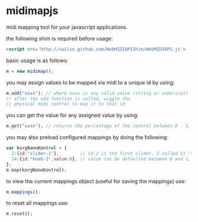 midimapjs
=========

midi mapping tool for your javascript applications.

the following shim is required before usage:
```html
<script src='http://cwilso.github.com/WebMIDIAPIShim/WebMIDIAPI.js'>
```

basic usage is as follows:
```javascript
m = new midimap();
```
you may assign values to be mapped via midi to a unique id by using:  
```javascript
m.add("xxxx"); // where xxxx is any valid value (string or numerical)
// after the add function is called, wiggle the 
// physical midi control to map it to that id
```
you can get the value for any assigned value by using:
```javascript
m.get("xxxx"); // returns the percentage of the control between 0 - 1, not 0 - 127
```
you may also preload configured mappings by doing the following:
```javascript
var korgNanoKontrol = {
  2:{id:"slider-1"},        // id 2 is the first slider, I called it "slider-1"
  14:{id:"knob-1",value:0}, // value can be defaulted between 0 and 1, or excluded.
};
m.map(korgNanoKontrol);
```
to view the current mappings object (useful for saving the mappings) use:
```javascript
m.mappings();
```
to reset all mappings use:
```javascript
m.reset();
```
